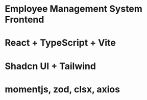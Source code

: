 # Employee Management System Frontend 

# React + TypeScript + Vite

# Shadcn UI + Tailwind

# momentjs, zod, clsx, axios 